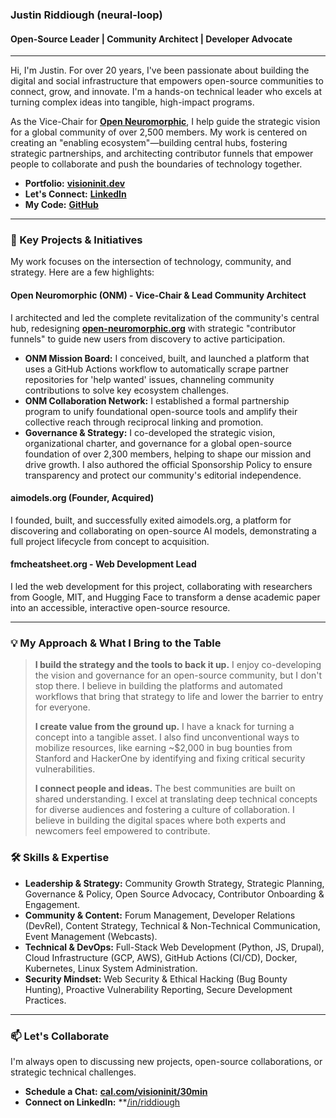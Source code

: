 ### **Justin Riddiough (neural-loop)**

#### Open-Source Leader | Community Architect | Developer Advocate

---

Hi, I'm Justin. For over 20 years, I've been passionate about building the digital and social infrastructure that empowers open-source communities to connect, grow, and innovate. I'm a hands-on technical leader who excels at turning complex ideas into tangible, high-impact programs.

As the Vice-Chair for **[Open Neuromorphic](https://open-neuromorphic.org)**, I help guide the strategic vision for a global community of over 2,500 members. My work is centered on creating an "enabling ecosystem"—building central hubs, fostering strategic partnerships, and architecting contributor funnels that empower people to collaborate and push the boundaries of technology together.

- **Portfolio:** **[visioninit.dev](https://visioninit.dev)**
- **Let's Connect:** **[LinkedIn](https://www.linkedin.com/in/riddiough/)**
- **My Code:** **[GitHub](https://github.com/neural-loop)**

---

### **🚀 Key Projects & Initiatives**

My work focuses on the intersection of technology, community, and strategy. Here are a few highlights:

#### **Open Neuromorphic (ONM) - Vice-Chair & Lead Community Architect**

I architected and led the complete revitalization of the community's central hub, redesigning **[open-neuromorphic.org](https://open-neuromorphic.org)** with strategic "contributor funnels" to guide new users from discovery to active participation.

- **ONM Mission Board:** I conceived, built, and launched a platform that uses a GitHub Actions workflow to automatically scrape partner repositories for 'help wanted' issues, channeling community contributions to solve key ecosystem challenges.
- **ONM Collaboration Network:** I established a formal partnership program to unify foundational open-source tools and amplify their collective reach through reciprocal linking and promotion.
- **Governance & Strategy:** I co-developed the strategic vision, organizational charter, and governance for a global open-source foundation of over 2,300 members, helping to shape our mission and drive growth. I also authored the official Sponsorship Policy to ensure transparency and protect our community's editorial independence.

#### **aimodels.org (Founder, Acquired)**

I founded, built, and successfully exited aimodels.org, a platform for discovering and collaborating on open-source AI models, demonstrating a full project lifecycle from concept to acquisition.

#### **fmcheatsheet.org - Web Development Lead**

I led the web development for this project, collaborating with researchers from Google, MIT, and Hugging Face to transform a dense academic paper into an accessible, interactive open-source resource.

---

### **💡 My Approach & What I Bring to the Table**

> **I build the strategy and the tools to back it up.** I enjoy co-developing the vision and governance for an open-source community, but I don't stop there. I believe in building the platforms and automated workflows that bring that strategy to life and lower the barrier to entry for everyone.
>
> **I create value from the ground up.** I have a knack for turning a concept into a tangible asset. I also find unconventional ways to mobilize resources, like earning ~$2,000 in bug bounties from Stanford and HackerOne by identifying and fixing critical security vulnerabilities.
>
> **I connect people and ideas.** The best communities are built on shared understanding. I excel at translating deep technical concepts for diverse audiences and fostering a culture of collaboration. I believe in building the digital spaces where both experts and newcomers feel empowered to contribute.

### **🛠️ Skills & Expertise**

- **Leadership & Strategy:** Community Growth Strategy, Strategic Planning, Governance & Policy, Open Source Advocacy, Contributor Onboarding & Engagement.
- **Community & Content:** Forum Management, Developer Relations (DevRel), Content Strategy, Technical & Non-Technical Communication, Event Management (Webcasts).
- **Technical & DevOps:** Full-Stack Web Development (Python, JS, Drupal), Cloud Infrastructure (GCP, AWS), GitHub Actions (CI/CD), Docker, Kubernetes, Linux System Administration.
- **Security Mindset:** Web Security & Ethical Hacking (Bug Bounty Hunting), Proactive Vulnerability Reporting, Secure Development Practices.

---

### **📫 Let's Collaborate**

I'm always open to discussing new projects, open-source collaborations, or strategic technical challenges.

- **Schedule a Chat:** **[cal.com/visioninit/30min](https://cal.com/visioninit/30min)**
- **Connect on LinkedIn:** **[/in/riddiough](https://www.linkedin.com/in/riddiough/)
